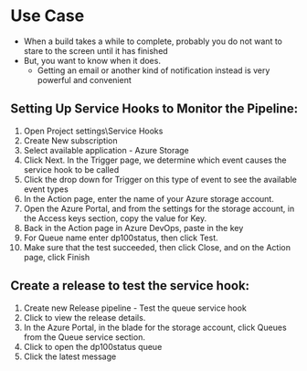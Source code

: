 # Use Case
- When a build takes a while to complete, probably you do not want to stare to the screen until it has finished
- But, you want to know when it does.
  - Getting an email or another kind of notification instead is very powerful and convenient

## Setting Up Service Hooks to Monitor the Pipeline:
1. Open Project settings\Service Hooks
1. Create New subscription
1. Select available application - Azure Storage
1. Click Next. In the Trigger page, we determine which event causes the service hook to be called
1. Click the drop down for Trigger on this type of event to see the available event types
1. In the Action page, enter the name of your Azure storage account.
1. Open the Azure Portal, and from the settings for the storage account, in the Access keys section, copy the value for Key.
1. Back in the Action page in Azure DevOps, paste in the key
1. For Queue name enter dp100status, then click Test.
1. Make sure that the test succeeded, then click Close, and on the Action page, click Finish

## Create a release to test the service hook:
1. Create new Release pipeline - Test the queue service hook
1. Click to view the release details.
1. In the Azure Portal, in the blade for the storage account, click Queues from the Queue service section.
1. Click to open the dp100status queue
1. Click the latest message
